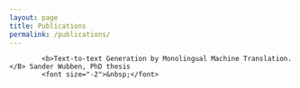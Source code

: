 ```yaml
---
layout: page
title: Publications
permalink: /publications/
---
```



            <b>Text-to-text Generation by Monolingual Machine Translation.</B> Sander Wubben, PhD thesis
            <font size="-2">&nbsp;</font>
    




   
        
